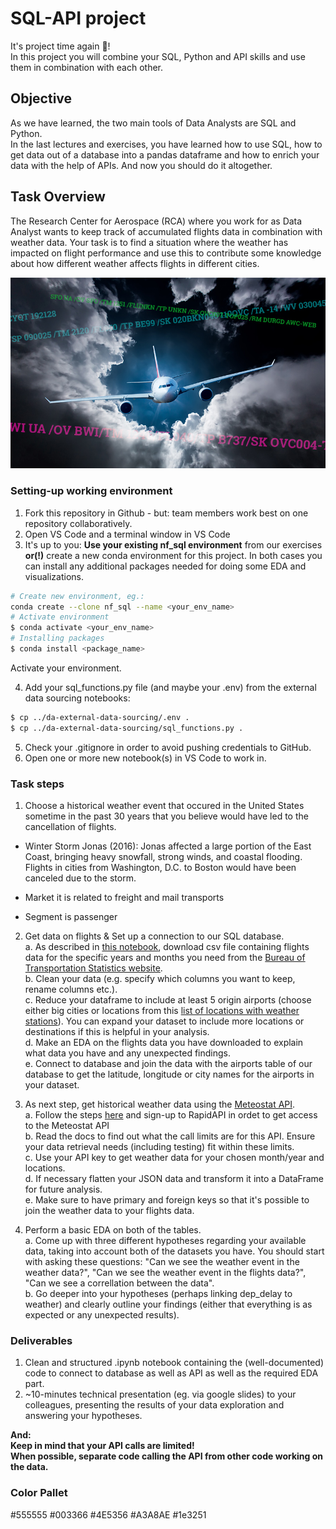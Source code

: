 # SQL-API project

It's project time again :tada:!  
In this project you will combine your SQL, Python and API skills and use them in combination with each other.

## Objective

As we have learned, the two main tools of Data Analysts are SQL and Python.  
In the last lectures and exercises, you have learned how to use SQL, how to get data out of a database into a pandas dataframe and how to enrich your data with the help of APIs.
And now you should do it altogether.

## Task Overview

The Research Center for Aerospace (RCA) where you work for as Data Analyst wants to keep track of accumulated flights data in combination with weather data. Your task is to find a situation where the weather has impacted on flight performance and use this to contribute some knowledge about how different weather affects flights in different cities.

![](images/PIREPs-featured.jpg)

### Setting-up working environment

1. Fork this repository in Github - but: team members work best on one repository collaboratively.
2. Open VS Code and a terminal window in VS Code
3. It's up to you: **Use your existing nf_sql environment** from our exercises **or(!)** create a new conda environment for this project. In both cases you can install any additional packages needed for doing some EDA and visualizations.

```ZSH
# Create new environment, eg.:
conda create --clone nf_sql --name <your_env_name>
# Activate environment
$ conda activate <your_env_name>
# Installing packages
$ conda install <package_name>
```

Activate your environment.

4. Add your sql_functions.py file (and maybe your .env) from the external data sourcing notebooks:

```zsh
$ cp ../da-external-data-sourcing/.env .
$ cp ../da-external-data-sourcing/sql_functions.py .
```

5. Check your .gitignore in order to avoid pushing credentials to GitHub.
6. Open one or more new notebook(s) in VS Code to work in.

### Task steps

1. Choose a historical weather event that occured in the United States sometime in the past 30 years that you believe would have led to the cancellation of flights.

- Winter Storm Jonas (2016): Jonas affected a large portion of the East Coast, bringing heavy snowfall, strong winds, and coastal flooding. Flights in cities from Washington, D.C. to Boston would have been canceled due to the storm.

- Market it is related to freight and mail transports
- Segment is passenger

2. Get data on flights & Set up a connection to our SQL database.  
   a. As described in [this notebook](https://github.com/neuefische/da-sql-api-project/blob/main/get_flights_data.ipynb), download csv file containing flights data for the specific years and months you need from the [Bureau of Transportation Statistics website](https://transtats.bts.gov).  
   b. Clean your data (e.g. specify which columns you want to keep, rename columns etc.).  
   c. Reduce your dataframe to include at least 5 origin airports (choose either big cities or locations from this [list of locations with weather stations](https://bulk.meteostat.net/v2/stations/lite.json.gz)). You can expand your dataset to include more locations or destinations if this is helpful in your analysis.  
   d. Make an EDA on the flights data you have downloaded to explain what data you have and any unexpected findings.  
   e. Connect to database and join the data with the airports table of our database to get the latitude, longitude or city names for the airports in your dataset.

3. As next step, get historical weather data using the [Meteostat API](https://dev.meteostat.net/api/point/daily.html#endpoint).  
   a. Follow the steps [here](https://dev.meteostat.net/api/) and sign-up to RapidAPI in ordet to get access to the Meteostat API  
   b. Read the docs to find out what the call limits are for this API. Ensure your data retrieval needs (including testing) fit within these limits.  
   c. Use your API key to get weather data for your chosen month/year and locations.  
   d. If necessary flatten your JSON data and transform it into a DataFrame for future analysis.  
   e. Make sure to have primary and foreign keys so that it's possible to join the weather data to your flights data.

4. Perform a basic EDA on both of the tables.  
   a. Come up with three different hypotheses regarding your available data, taking into account both of the datasets you have. You should start with asking these questions: "Can we see the weather event in the weather data?", "Can we see the weather event in the flights data?", "Can we see a correllation between the data".  
   b. Go deeper into your hypotheses (perhaps linking dep_delay to weather) and clearly outline your findings (either that everything is as expected or any unexpected results).

### Deliverables

1. Clean and structured .ipynb notebook containing the (well-documented) code to connect to database as well as API as well as the required EDA part.
2. ~10-minutes technical presentation (eg. via google slides) to your colleagues, presenting the results of your data exploration and answering your hypotheses.

**And:**  
**Keep in mind that your API calls are limited!**  
**When possible, separate code calling the API from other code working on the data.**




### Color Pallet
#555555
#003366
#4E5356
#A3A8AE
#1e3251
